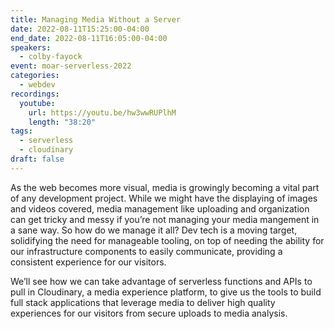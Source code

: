 ```yaml
---
title: Managing Media Without a Server
date: 2022-08-11T15:25:00-04:00
end_date: 2022-08-11T16:05:00-04:00
speakers:
  - colby-fayock
event: moar-serverless-2022
categories:
  - webdev
recordings:
  youtube:
    url: https://youtu.be/hw3wwRUPlhM
    length: "38:20"
tags:
  - serverless
  - cloudinary
draft: false
---
```


As the web becomes more visual, media is growingly becoming a vital part of any development project. While we might have the displaying of images and videos covered, media management like uploading and organization can get tricky and messy if you’re not managing your media mangement in a sane way.
So how do we manage it all? Dev tech is a moving target, solidifying the need for manageable tooling, on top of needing the ability for our infrastructure components to easily communicate, providing a consistent experience for our visitors.

We’ll see how we can take advantage of serverless functions and APIs to pull in Cloudinary, a media experience platform, to give us the tools to build full stack applications that leverage media to deliver high quality experiences for our visitors from secure uploads to media analysis.
